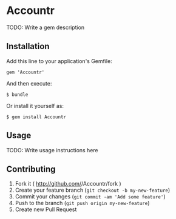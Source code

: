 # Accountr

TODO: Write a gem description

## Installation

Add this line to your application's Gemfile:

    gem 'Accountr'

And then execute:

    $ bundle

Or install it yourself as:

    $ gem install Accountr

## Usage

TODO: Write usage instructions here

## Contributing

1. Fork it ( http://github.com/<my-github-username>/Accountr/fork )
2. Create your feature branch (`git checkout -b my-new-feature`)
3. Commit your changes (`git commit -am 'Add some feature'`)
4. Push to the branch (`git push origin my-new-feature`)
5. Create new Pull Request
